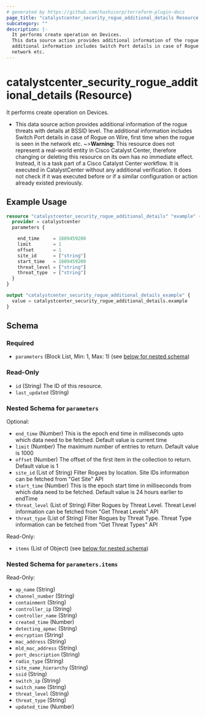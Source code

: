 ```yaml
---
# generated by https://github.com/hashicorp/terraform-plugin-docs
page_title: "catalystcenter_security_rogue_additional_details Resource - terraform-provider-catalystcenter"
subcategory: ""
description: |-
  It performs create operation on Devices.
  This data source action provides additional information of the rogue threats with details at BSSID level. The
  additional information includes Switch Port details in case of Rogue on Wire, first time when the rogue is seen in the
  network etc.
---
```


# catalystcenter_security_rogue_additional_details (Resource)

It performs create operation on Devices.

- This data source action provides additional information of the rogue threats with details at BSSID level. The
additional information includes Switch Port details in case of Rogue on Wire, first time when the rogue is seen in the
network etc.
~>**Warning:**
This resource does not represent a real-world entity in Cisco Catalyst Center, therefore changing or deleting this resource on its own has no immediate effect.
Instead, it is a task part of a Cisco Catalyst Center workflow. It is executed in CatalystCenter without any additional verification. It does not check if it was executed before or if a similar configuration or action already existed previously.

## Example Usage

```terraform
resource "catalystcenter_security_rogue_additional_details" "example" {
  provider = catalystcenter
  parameters {

    end_time     = 1609459200
    limit        = 1
    offset       = 1
    site_id      = ["string"]
    start_time   = 1609459200
    threat_level = ["string"]
    threat_type  = ["string"]
  }
}

output "catalystcenter_security_rogue_additional_details_example" {
  value = catalystcenter_security_rogue_additional_details.example
}
```

<!-- schema generated by tfplugindocs -->
## Schema

### Required

- `parameters` (Block List, Min: 1, Max: 1) (see [below for nested schema](#nestedblock--parameters))

### Read-Only

- `id` (String) The ID of this resource.
- `last_updated` (String)

<a id="nestedblock--parameters"></a>
### Nested Schema for `parameters`

Optional:

- `end_time` (Number) This is the epoch end time in milliseconds upto which data need to be fetched. Default value is current time
- `limit` (Number) The maximum number of entries to return. Default value is 1000
- `offset` (Number) The offset of the first item in the collection to return. Default value is 1
- `site_id` (List of String) Filter Rogues by location. Site IDs information can be fetched from "Get Site" API
- `start_time` (Number) This is the epoch start time in milliseconds from which data need to be fetched. Default value is 24 hours earlier to endTime
- `threat_level` (List of String) Filter Rogues by Threat Level. Threat Level information can be fetched from "Get Threat Levels" API
- `threat_type` (List of String) Filter Rogues by Threat Type. Threat Type information can be fetched from "Get Threat Types" API

Read-Only:

- `items` (List of Object) (see [below for nested schema](#nestedatt--parameters--items))

<a id="nestedatt--parameters--items"></a>
### Nested Schema for `parameters.items`

Read-Only:

- `ap_name` (String)
- `channel_number` (String)
- `containment` (String)
- `controller_ip` (String)
- `controller_name` (String)
- `created_time` (Number)
- `detecting_apmac` (String)
- `encryption` (String)
- `mac_address` (String)
- `mld_mac_address` (String)
- `port_description` (String)
- `radio_type` (String)
- `site_name_hierarchy` (String)
- `ssid` (String)
- `switch_ip` (String)
- `switch_name` (String)
- `threat_level` (String)
- `threat_type` (String)
- `updated_time` (Number)
